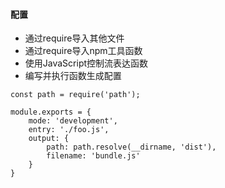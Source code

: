 #### 配置

- 通过require导入其他文件
- 通过require导入npm工具函数
- 使用JavaScript控制流表达函数
- 编写并执行函数生成配置

```
const path = require('path');

module.exports = {
    mode: 'development',
    entry: './foo.js',
    output: {
        path: path.resolve(__dirname, 'dist'),
        filename: 'bundle.js'
    }
}
```